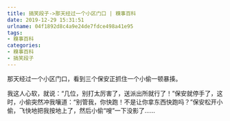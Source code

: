 ```yaml
---
title: 搞笑段子->那天经过一个小区门口 | 糗事百科
date: 2019-12-29 15:31:51
urlname: 04f1892d8c4a9e24de7fdce498a41e95
tags: 
- 糗事百科
categories:
- 糗事百科
- 搞笑段子
---
```

那天经过一个小区门口，看到三个保安正抓住一个小偷一顿暴揍。

我这人心软，就说：“几位，别打太厉害了，送派出所就行了！”保安就停手了，这时，小偷突然冲我嚷道：“别管我，你快跑！不是让你拿东西快跑吗？”保安松开小偷，飞快地把我按地上了，然后小偷“嗖”一下没影了……


